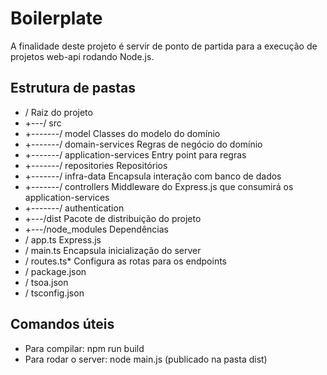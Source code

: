 # Boilerplate
A finalidade deste projeto é servir de ponto de partida para a execução de projetos web-api rodando Node.js.

## Estrutura de pastas

* /                               Raiz do projeto
* +---/ src
* +-------/ model                 Classes do modelo do domínio
* +-------/ domain-services       Regras de negócio do domínio
* +-------/ application-services  Entry point para regras
* +-------/ repositories          Repositórios
* +-------/ infra-data            Encapsula interação com banco de dados
* +-------/ controllers           Middleware do Express.js que consumirá os application-services
* +-------/ authentication
* +---/dist                       Pacote de distribuição do projeto
* +---/node_modules               Dependências
* / app.ts                        Express.js
* / main.ts                       Encapsula inicialização do server
* / routes.ts*                    Configura as rotas para os endpoints
* / package.json
* / tsoa.json
* / tsconfig.json

## Comandos úteis
* Para compilar: npm run build
* Para rodar o server: node main.js (publicado na pasta dist)